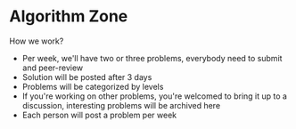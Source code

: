 # Algorithm Zone

How we work?

- Per week, we'll have two or three problems, everybody need to submit and peer-review
- Solution will be posted after 3 days
- Problems will be categorized by levels
- If you're working on other problems, you're welcomed to bring it up to a discussion, interesting problems will be archived here
- Each person will post a problem per week

